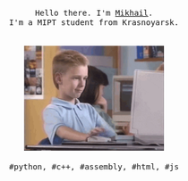 <p align="center">
  <br>
  <br>
  <br>
  <samp>
    Hello there. I'm <a href="https://shishqa.xyz">Mikhail</a>.<br>
    I'm a MIPT student from Krasnoyarsk.<br>
  <br>
  <br>
  <img src="https://github.com/Shishqa/Shishqa/blob/master/img/student.gif" width="250" />
  <br>
  <br>
    #python, #c++, #assembly, #html, #js<br>
  </samp>
</p>
